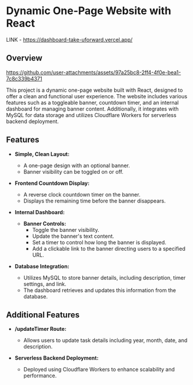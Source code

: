 # Dynamic One-Page Website with React

LINK - https://dashboard-take-uforward.vercel.app/

## Overview

https://github.com/user-attachments/assets/97a25bc8-2ff4-4f0e-bea1-7c8c339b4371


This project is a dynamic one-page website built with React, designed to offer a clean and functional user experience. The website includes various features such as a toggleable banner, countdown timer, and an internal dashboard for managing banner content. Additionally, it integrates with MySQL for data storage and utilizes Cloudflare Workers for serverless backend deployment.

## Features

- **Simple, Clean Layout:**
  - A one-page design with an optional banner.
  - Banner visibility can be toggled on or off.

- **Frontend Countdown Display:**
  - A reverse clock countdown timer on the banner.
  - Displays the remaining time before the banner disappears.

- **Internal Dashboard:**
  - **Banner Controls:**
    - Toggle the banner visibility.
    - Update the banner's text content.
    - Set a timer to control how long the banner is displayed.
    - Add a clickable link to the banner directing users to a specified URL.

- **Database Integration:**
  - Utilizes MySQL to store banner details, including description, timer settings, and link.
  - The dashboard retrieves and updates this information from the database.

## Additional Features

- **/updateTimer Route:**
  - Allows users to update task details including year, month, date, and description.

- **Serverless Backend Deployment:**
  - Deployed using Cloudflare Workers to enhance scalability and performance.
